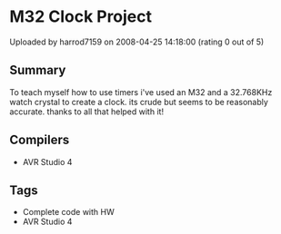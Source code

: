 # M32 Clock Project

Uploaded by harrod7159 on 2008-04-25 14:18:00 (rating 0 out of 5)

## Summary

To teach myself how to use timers i've used an M32 and a 32.768KHz watch crystal to create a clock. its crude but seems to be reasonably accurate. thanks to all that helped with it!

## Compilers

- AVR Studio 4

## Tags

- Complete code with HW
- AVR Studio 4
